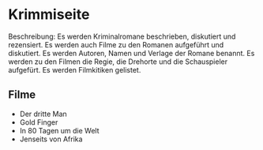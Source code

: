 # Krimmiseite

Beschreibung:
Es werden Kriminalromane beschrieben, diskutiert und rezensiert.
Es werden auch Filme zu den Romanen aufgeführt und diskutiert.
Es werden Autoren, Namen und Verlage der Romane benannt.
Es werden zu den Filmen die Regie, die Drehorte und die Schauspieler aufgefürt.
Es werden Filmkitiken gelistet.

## Filme
* Der dritte Man
* Gold Finger
* In 80 Tagen um die Welt
* Jenseits von Afrika


